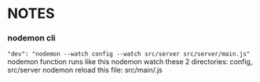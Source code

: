 # NOTES 


### nodemon cli
`"dev": "nodemon --watch config --watch src/server src/server/main.js"`
nodemon function runs like this
nodemon watch these 2 directories: config, src/server
nodemon reload this file: src/main/.js
